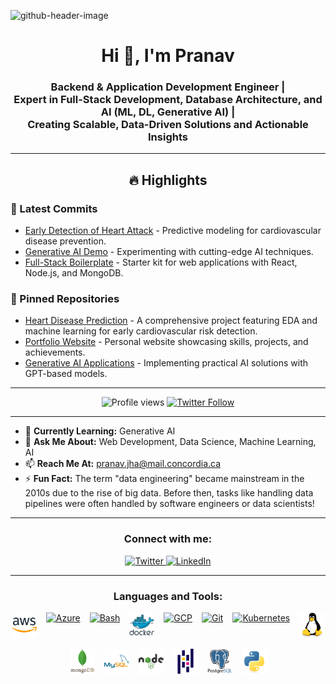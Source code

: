 ![github-header-image](https://github.com/pranav-k-jha/pranav-k-jha/assets/61943097/2b33fd26-1ce8-4dd1-8d66-1937f5181f40)

<h1 align="center">Hi 👋, I'm Pranav</h1>
<h3 align="center">
Backend & Application Development Engineer | <br />
Expert in Full-Stack Development, Database Architecture, and AI (ML, DL, Generative AI) | <br />
Creating Scalable, Data-Driven Solutions and Actionable Insights
</h3>

---

<h2 align="center">🔥 Highlights</h2>

### 🚀 Latest Commits
- [Early Detection of Heart Attack](https://www.kaggle.com/code/pranavjha24/early-detection-of-heart-attack) - Predictive modeling for cardiovascular disease prevention.  
- [Generative AI Demo](https://github.com/pranav-k-jha/generative-ai-demo) - Experimenting with cutting-edge AI techniques.  
- [Full-Stack Boilerplate](https://github.com/pranav-k-jha/fullstack-boilerplate) - Starter kit for web applications with React, Node.js, and MongoDB.  

### 📌 Pinned Repositories
- [Heart Disease Prediction](https://github.com/pranav-k-jha/heart-disease-prediction) - A comprehensive project featuring EDA and machine learning for early cardiovascular risk detection.  
- [Portfolio Website](https://github.com/pranav-k-jha/portfolio-website) - Personal website showcasing skills, projects, and achievements.  
- [Generative AI Applications](https://github.com/pranav-k-jha/generative-ai-apps) - Implementing practical AI solutions with GPT-based models.  

---

<p align="center"> 
  <img src="https://komarev.com/ghpvc/?username=pranav-k-jha&label=Profile%20views&color=0e75b6&style=flat" alt="Profile views" />
  <a href="https://twitter.com/pranav_kjha" target="blank">
    <img src="https://img.shields.io/twitter/follow/pranav_kjha?logo=twitter&style=for-the-badge" alt="Twitter Follow" />
  </a>
</p>

---

- 🌱 **Currently Learning:** Generative AI  
- 💬 **Ask Me About:** Web Development, Data Science, Machine Learning, AI  
- 📫 **Reach Me At:** pranav.jha@mail.concordia.ca  
- ⚡ **Fun Fact:** The term "data engineering" became mainstream in the 2010s due to the rise of big data. Before then, tasks like handling data pipelines were often handled by software engineers or data scientists!  

---

<h3 align="center">Connect with me:</h3>
<p align="center">
  <a href="https://twitter.com/pranav_kjha" target="_blank">
    <img src="https://raw.githubusercontent.com/rahuldkjain/github-profile-readme-generator/master/src/images/icons/Social/twitter.svg" alt="Twitter" height="30" width="40" />
  </a>
  <a href="https://linkedin.com/in/pkrjha" target="blank">
    <img src="https://raw.githubusercontent.com/rahuldkjain/github-profile-readme-generator/master/src/images/icons/Social/linked-in-alt.svg" alt="LinkedIn" height="30" width="40" />
  </a>
</p>

---

<h3 align="center">Languages and Tools:</h3>
<p align="center" style="display: flex; flex-wrap: wrap; justify-content: center; gap: 15px;">
  <a href="https://aws.amazon.com" target="_blank">
    <img src="https://raw.githubusercontent.com/devicons/devicon/master/icons/amazonwebservices/amazonwebservices-original-wordmark.svg" alt="AWS" width="40" height="40" />
  </a>
  <a href="https://azure.microsoft.com/en-in/" target="_blank">
    <img src="https://www.vectorlogo.zone/logos/microsoft_azure/microsoft_azure-icon.svg" alt="Azure" width="40" height="40" />
  </a>
  <a href="https://www.gnu.org/software/bash/" target="_blank">
    <img src="https://www.vectorlogo.zone/logos/gnu_bash/gnu_bash-icon.svg" alt="Bash" width="40" height="40" />
  </a>
  <a href="https://www.docker.com/" target="_blank">
    <img src="https://raw.githubusercontent.com/devicons/devicon/master/icons/docker/docker-original-wordmark.svg" alt="Docker" width="40" height="40" />
  </a>
  <a href="https://cloud.google.com" target="_blank">
    <img src="https://www.vectorlogo.zone/logos/google_cloud/google_cloud-icon.svg" alt="GCP" width="40" height="40" />
  </a>
  <a href="https://git-scm.com/" target="_blank">
    <img src="https://www.vectorlogo.zone/logos/git-scm/git-scm-icon.svg" alt="Git" width="40" height="40" />
  </a>
  <a href="https://kubernetes.io" target="_blank">
    <img src="https://www.vectorlogo.zone/logos/kubernetes/kubernetes-icon.svg" alt="Kubernetes" width="40" height="40" />
  </a>
  <a href="https://www.linux.org/" target="_blank">
    <img src="https://raw.githubusercontent.com/devicons/devicon/master/icons/linux/linux-original.svg" alt="Linux" width="40" height="40" />
  </a>
  <a href="https://www.mongodb.com/" target="_blank">
    <img src="https://raw.githubusercontent.com/devicons/devicon/master/icons/mongodb/mongodb-original-wordmark.svg" alt="MongoDB" width="40" height="40" />
  </a>
  <a href="https://www.mysql.com/" target="_blank">
    <img src="https://raw.githubusercontent.com/devicons/devicon/master/icons/mysql/mysql-original-wordmark.svg" alt="MySQL" width="40" height="40" />
  </a>
  <a href="https://nodejs.org" target="_blank">
    <img src="https://raw.githubusercontent.com/devicons/devicon/master/icons/nodejs/nodejs-original-wordmark.svg" alt="Node.js" width="40" height="40" />
  </a>
  <a href="https://pandas.pydata.org/" target="_blank">
    <img src="https://raw.githubusercontent.com/devicons/devicon/master/icons/pandas/pandas-original.svg" alt="Pandas" width="40" height="40" />
  </a>
  <a href="https://www.postgresql.org" target="_blank">
    <img src="https://raw.githubusercontent.com/devicons/devicon/master/icons/postgresql/postgresql-original-wordmark.svg" alt="PostgreSQL" width="40" height="40" />
  </a>
  <a href="https://www.python.org" target="_blank">
    <img src="https://raw.githubusercontent.com/devicons/devicon/master/icons/python/python-original.svg" alt="Python" width="40" height="40" />
  </a>
</p>
